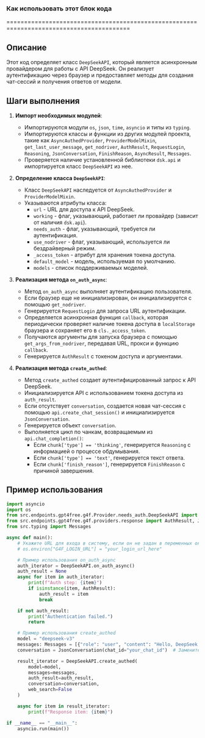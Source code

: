 ### Как использовать этот блок кода
=========================================================================================

Описание
-------------------------
Этот код определяет класс `DeepSeekAPI`, который является асинхронным провайдером для работы с API DeepSeek. Он реализует аутентификацию через браузер и предоставляет методы для создания чат-сессий и получения ответов от модели.

Шаги выполнения
-------------------------
1. **Импорт необходимых модулей**:
   - Импортируются модули `os`, `json`, `time`, `asyncio` и типы из `typing`.
   - Импортируются классы и функции из других модулей проекта, такие как `AsyncAuthedProvider`, `ProviderModelMixin`, `get_last_user_message`, `get_nodriver`, `AuthResult`, `RequestLogin`, `Reasoning`, `JsonConversation`, `FinishReason`, `AsyncResult`, `Messages`.
   - Проверяется наличие установленной библиотеки `dsk.api` и импортируется класс `DeepSeekAPI` из нее.

2. **Определение класса `DeepSeekAPI`**:
   - Класс `DeepSeekAPI` наследуется от `AsyncAuthedProvider` и `ProviderModelMixin`.
   - Указываются атрибуты класса:
     - `url` - URL для доступа к API DeepSeek.
     - `working` - флаг, указывающий, работает ли провайдер (зависит от наличия `dsk.api`).
     - `needs_auth` - флаг, указывающий, требуется ли аутентификация.
     - `use_nodriver` - флаг, указывающий, используется ли бездрайверный режим.
     - `_access_token` - атрибут для хранения токена доступа.
     - `default_model` - модель, используемая по умолчанию.
     - `models` - список поддерживаемых моделей.

3. **Реализация метода `on_auth_async`**:
   - Метод `on_auth_async` выполняет аутентификацию пользователя.
   - Если браузер еще не инициализирован, он инициализируется с помощью `get_nodriver`.
   - Генерируется `RequestLogin` для запроса URL аутентификации.
   - Определяется асинхронная функция `callback`, которая периодически проверяет наличие токена доступа в `localStorage` браузера и сохраняет его в `cls._access_token`.
   - Получаются аргументы для запуска браузера с помощью `get_args_from_nodriver`, передавая URL, прокси и функцию `callback`.
   - Генерируется `AuthResult` с токеном доступа и аргументами.

4. **Реализация метода `create_authed`**:
   - Метод `create_authed` создает аутентифицированный запрос к API DeepSeek.
   - Инициализируется API с использованием токена доступа из `auth_result`.
   - Если отсутствует `conversation`, создается новая чат-сессия с помощью `api.create_chat_session()` и инициализируется `JsonConversation`.
   - Генерируется объект `conversation`.
   - Выполняется цикл по чанкам, возвращаемым из `api.chat_completion()`:
     - Если `chunk['type'] == 'thinking'`, генерируется `Reasoning` с информацией о процессе обдумывания.
     - Если `chunk['type'] == 'text'`, генерируется текст ответа.
     - Если `chunk['finish_reason']`, генерируется `FinishReason` с причиной завершения.

Пример использования
-------------------------

```python
import asyncio
import os
from src.endpoints.gpt4free.g4f.Provider.needs_auth.DeepSeekAPI import DeepSeekAPI
from src.endpoints.gpt4free.g4f.providers.response import AuthResult, JsonConversation
from src.typing import Messages

async def main():
    # Укажите URL для входа в систему, если он не задан в переменных окружения
    # os.environ["G4F_LOGIN_URL"] = "your_login_url_here"

    # Пример использования on_auth_async
    auth_iterator = DeepSeekAPI.on_auth_async()
    auth_result = None
    async for item in auth_iterator:
        print(f"Auth step: {item}")
        if isinstance(item, AuthResult):
            auth_result = item
            break

    if not auth_result:
        print("Authentication failed.")
        return

    # Пример использования create_authed
    model = "deepseek-v3"
    messages: Messages = [{"role": "user", "content": "Hello, DeepSeek!"}]
    conversation = JsonConversation(chat_id="your_chat_id")  # Замените на существующий chat_id, если необходимо

    result_iterator = DeepSeekAPI.create_authed(
        model=model,
        messages=messages,
        auth_result=auth_result,
        conversation=conversation,
        web_search=False
    )

    async for item in result_iterator:
        print(f"Response item: {item}")

if __name__ == "__main__":
    asyncio.run(main())
```